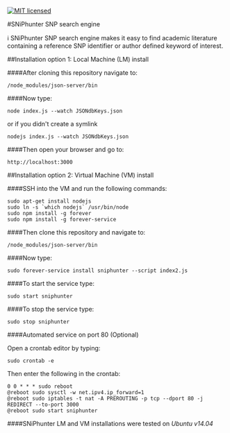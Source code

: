 [![MIT licensed](https://img.shields.io/badge/license-MIT-blue.svg)](https://github.com/Werner0/SNiPhunter/blob/master/LICENSE)

#SNiPhunter SNP search engine

:information_source: SNiPhunter SNP search engine makes it easy to find academic literature containing a reference SNP identifier or author defined keyword of interest.

##Installation option 1: Local Machine (LM) install

####After cloning this repository navigate to:

    /node_modules/json-server/bin

####Now type:

    node index.js --watch JSONdbKeys.json

or if you didn't create a symlink

    nodejs index.js --watch JSONdbKeys.json

####Then open your browser and go to:

    http://localhost:3000


##Installation option 2: Virtual Machine (VM) install

####SSH into the VM and run the following commands:

    sudo apt-get install nodejs
    sudo ln -s `which nodejs` /usr/bin/node
    sudo npm install -g forever
    sudo npm install -g forever-service


####Then clone this repository and navigate to:

    /node_modules/json-server/bin

####Now type:

    sudo forever-service install sniphunter --script index2.js

####To start the service type:

    sudo start sniphunter

####To stop the service type:

    sudo stop sniphunter

####Automated service on port 80 (Optional)

Open a crontab editor by typing:

    sudo crontab -e

Then enter the following in the crontab:

    0 0 * * * sudo reboot
    @reboot sudo sysctl -w net.ipv4.ip_forward=1
    @reboot sudo iptables -t nat -A PREROUTING -p tcp --dport 80 -j REDIRECT --to-port 3000
    @reboot sudo start sniphunter



####SNiPhunter LM and VM installations were tested on *Ubuntu v14.04*
